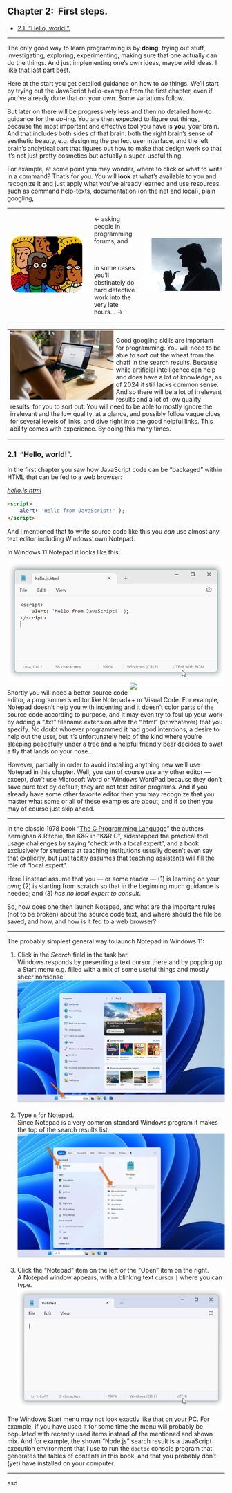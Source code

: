 ## Chapter 2: &nbsp;First steps.

<!-- START doctoc generated TOC please keep comment here to allow auto update -->
<!-- DON'T EDIT THIS SECTION, INSTEAD RE-RUN doctoc TO UPDATE -->
<!-- **Table of Contents**  *generated with [DocToc](https://github.com/thlorenz/doctoc)* -->

- [2.1 &nbsp;“Hello, world!”.](#21-hello-world)

<!-- END doctoc generated TOC please keep comment here to allow auto update -->

---

The only good way to learn programming is by **doing**: trying out stuff, investigating, exploring, experimenting, making sure that one actually can do the things. And just implementing one’s own ideas, maybe wild ideas. I like that last part best.

Here at the start you get detailed guidance on how to *do* things. We’ll start by trying out the JavaScript hello-example from the first chapter, even if you’ve already done that on your own. Some variations follow.

But later on there will be progressively less and then no detailed how-to guidance for the *do*-ing. You are then expected to figure out things, because the most important and effective tool you have is **you**, your brain. And that includes both sides of that brain: both the right brain’s sense of aesthetic beauty, e.g. designing the perfect user interface, and the left brain’s analytical part that figures out how to make that design work so that it’s not just pretty cosmetics but actually a super-useful thing.

For example, at some point you may wonder, where to click or what to write in a command? That’s for you. You will **look** at what’s available to you and recognize it and just apply what you’ve already learned and use resources such as command help-texts, documentation (on the net and local), plain googling,

<table width="100%" border="0">
<tr>
<td width="180"><img src="images/community.png"></td>
<td valign="top">

&larr; asking people in programming  forums, and

<p>&nbsp;</p>

in some cases you’ll obstinately do hard
detective work into the very late hours&hellip; &rarr;
</td>
<td width="180"><img src="images/sherlock.jpg"></td>
</tr>
</table>

<table width="100%" border="0"><td>
<img src="images/googling.jpg" width="50%" align="left">

Good googling skills are important for programming. You will need to be able to sort out the wheat from the chaff in the search results. Because while artificial intelligence can help and does have a lot of knowledge, as of 2024 it still lacks common sense. And so there will be a lot of irrelevant results and a lot of low quality results, for you to sort out. You will need to be able to mostly ignore the irrelevant and the low quality, at a glance, and possibly follow vague clues for several levels of links, and dive right into the good helpful links. This ability comes with experience. By doing this many times.
</td></table>

### 2.1 &nbsp;“Hello, world!”.

In the first chapter you saw how JavaScript code can be “packaged” within HTML that can be fed to a web browser:

[*hello.js.html*](code/hello.js.html)

```html
<script>
    alert( 'Hello from JavaScript!' );
</script>
```

And I mentioned that to write source code like this you *can* use almost any text editor including Windows’ own Notepad.

In Windows 11 Notepad it looks like this:

<img src="images/sshot-notepad-hello.png">

<img src="images/helpful bear.jpg" width="220" align="right">

Shortly you will need a better source code editor, a programmer’s editor like Notepad++ or Visual Code. For example, Notepad doesn’t help you with indenting and it doesn’t color parts of the source code according to purpose, and it may even try to foul up your work by adding a “.txt” filename extension after the “.html” (or whatever) that you specify. No doubt whoever programmed it had good intentions, a desire to help out the user, but it’s unfortunately help of the kind where you’re sleeping peacefully under a tree and a helpful friendly bear decides to swat a fly that lands on your nose&hellip;

However, partially in order to avoid installing anything new we’ll use Notepad in this chapter. Well, you can of course use any other editor &mdash; except, *don’t* use Microsoft Word or Windows WordPad because they don’t save pure text by default; they are not text editor programs. And if you already have some other favorite editor then you may recognize that you master what some or all of these examples are about, and if so then you may of course just skip ahead.

---

In the classic 1978 book “[The C Programming Language](https://en.wikipedia.org/wiki/The_C_Programming_Language)” the authors Kernighan & Ritchie, the K&R in “K&R C”, sidestepped the practical tool usage challenges by saying “check with a local expert”, and a book exclusively for students at teaching institutions usually doesn’t even say that explicitly, but just tacitly assumes that teaching assistants will fill the rôle of “local expert”.

Here I instead assume that you &mdash; or some reader &mdash; (1) is learning on your own; (2) is starting from scratch so that in the beginning much guidance is needed; and (3) *has no local expert to consult*.

So, how does one then launch Notepad, and what are the important rules (not to be broken) about the source code text, and where should the file be saved, and how, and how is it fed to a web browser?

---

The probably simplest general way to launch Notepad in Windows 11:

1.  Click in the *Search* field in the task bar.  
    Windows responds by presenting a text cursor there and by popping up a Start menu e.g. filled with a mix of some useful things and mostly sheer nonsense.  
    <img src="images/run notepad/sshot-1.activated-search.annotated.png">

2.  Type `n` for <u>N</u>otepad.  
    Since Notepad is a very common standard Windows program it makes the top of the search results list.  
    <img src="images/run notepad/sshot-2.after-typed-n.annotated.png">

3.  Click the “Notepad” item on the left or the “Open” item on the right.  
    A Notepad window appears, with a blinking text cursor `|` where you can type.  
    <img src="images/run notepad/sshot-4.running.png">

The Windows Start menu may not look exactly like that on your PC. For example, if you have used it for some time the menu will probably be populated with recently used items instead of the mentioned and shown mix. And for example, the shown “Node.js” search result is a JavaScript execution environment that I use to run the `doctoc` console program that generates the tables of contents in this book, and that you probably don’t (yet) have installed on your computer.


---
asd
